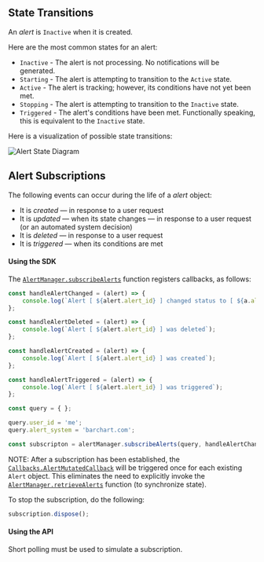 ## State Transitions

An _alert_ is ```Inactive``` when it is created. 

Here are the most common states for an alert:

* ```Inactive``` - The alert is not processing. No notifications will be generated.
* ```Starting``` - The alert is attempting to transition to the ```Active``` state.
* ```Active``` - The alert is tracking; however, its conditions have not yet been met.
* ```Stopping``` - The alert is attempting to transition to the ```Inactive``` state.
* ```Triggered``` - The alert's conditions have been met. Functionally speaking, this is equivalent to the ```Inactive``` state.

Here is a visualization of possible state transitions:

![Alert State Diagram](../images/states.svg)

## Alert Subscriptions

The following events can occur during the life of a _alert_ object:

* It is _created_ — in response to a user request
* It is _updated_ — when its state changes — in response to a user request (or an automated system decision)
* It is _deleted_ — in response to a user request
* It is _triggered_ — when its conditions are met

#### Using the SDK

The [```AlertManager.subscribeAlerts```](/content/sdk/lib?id=alertmanagersubscribealerts) function registers callbacks, as follows:

```js
const handleAlertChanged = (alert) => {
	console.log(`Alert [ ${alert.alert_id} ] changed status to [ ${a.alert_state} ]`);
};

const handleAlertDeleted = (alert) => {
	console.log(`Alert [ ${alert.alert_id} ] was deleted`);
};

const handleAlertCreated = (alert) => {
	console.log(`Alert [ ${alert.alert_id} ] was created`);
};

const handleAlertTriggered = (alert) => {
	console.log(`Alert [ ${alert.alert_id} ] was triggered`);
};

const query = { };

query.user_id = 'me';
query.alert_system = 'barchart.com';

const subscripton = alertManager.subscribeAlerts(query, handleAlertChanged, handleAlertDeleted, handleAlertCreated, handleAlertTriggered);
```

NOTE: After a subscription has been established, the [```Callbacks.AlertMutatedCallback```](/content/sdk/lib-callbacks?id=callbacksalertmutatedcallback) will be triggered once for each existing ```Alert``` object. This eliminates the need to explicitly invoke the [```AlertManager.retrieveAlerts```](/content/sdk/lib?id=alertmanagerretrievealerts) function (to synchronize state).

To stop the subscription, do the following:

```js
subscription.dispose();
```

#### Using the API

Short polling must be used to simulate a subscription.